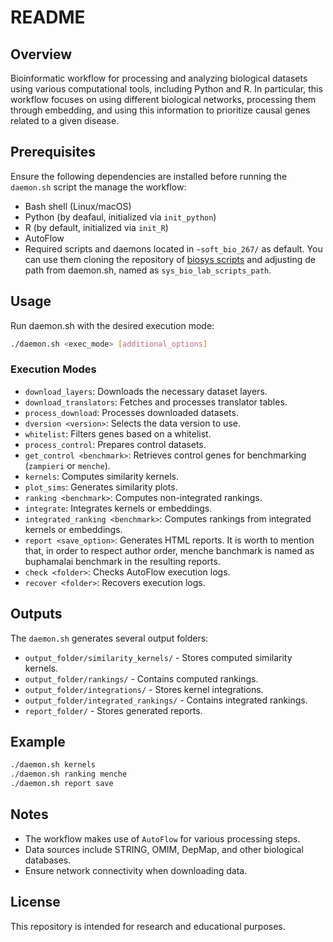 # README

## Overview
Bioinformatic workflow for processing and analyzing biological datasets using various computational tools, including Python and R. In particular, this workflow focuses on using different biological networks, processing them through embedding, and using this information to prioritize causal genes related to a given disease.

## Prerequisites
Ensure the following dependencies are installed before running the `daemon.sh` script the manage the workflow:

- Bash shell (Linux/macOS)
- Python (by deafaul, initialized via `init_python`)
- R (by default, initialized via `init_R`)
- AutoFlow
- Required scripts and daemons located in `~soft_bio_267/` as default. You can use them cloning the repository of [biosys scripts](https://github.com/seoanezonjic/sys_bio_lab_scripts.git) and adjusting de path from daemon.sh, named as `sys_bio_lab_scripts_path`.

## Usage
Run daemon.sh with the desired execution mode:

```sh
./daemon.sh <exec_mode> [additional_options]
```

### Execution Modes
- `download_layers`: Downloads the necessary dataset layers.
- `download_translators`: Fetches and processes translator tables.
- `process_download`: Processes downloaded datasets.
- `dversion <version>`: Selects the data version to use.
- `whitelist`: Filters genes based on a whitelist.
- `process_control`: Prepares control datasets.
- `get_control <benchmark>`: Retrieves control genes for benchmarking (`zampieri` or `menche`).
- `kernels`: Computes similarity kernels.
- `plot_sims`: Generates similarity plots.
- `ranking <benchmark>`: Computes non-integrated rankings.
- `integrate`: Integrates kernels or embeddings.
- `integrated_ranking <benchmark>`: Computes rankings from integrated kernels or embeddings.
- `report <save_option>`: Generates HTML reports. It is worth to mention that, in order to respect author order, menche banchmark is named as buphamalai benchmark in the resulting reports.
- `check <folder>`: Checks AutoFlow execution logs.
- `recover <folder>`: Recovers execution logs.

## Outputs
The `daemon.sh` generates several output folders:
- `output_folder/similarity_kernels/` - Stores computed similarity kernels.
- `output_folder/rankings/` - Contains computed rankings.
- `output_folder/integrations/` - Stores kernel integrations.
- `output_folder/integrated_rankings/` - Contains integrated rankings.
- `report_folder/` - Stores generated reports.

## Example
```sh
./daemon.sh kernels
./daemon.sh ranking menche
./daemon.sh report save
```

## Notes
- The workflow makes use of `AutoFlow` for various processing steps.
- Data sources include STRING, OMIM, DepMap, and other biological databases.
- Ensure network connectivity when downloading data.

## License
This repository is intended for research and educational purposes.

